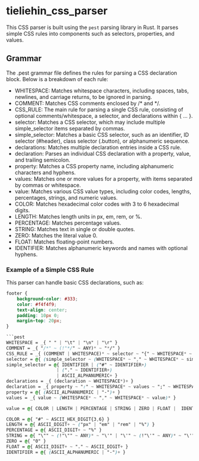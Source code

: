 # tieliehin_css_parser

This CSS parser is built using the `pest` parsing library in Rust. It parses simple CSS rules into components such as selectors, properties, and values.

## Grammar

The .pest grammar file defines the rules for parsing a CSS declaration block. Below is a breakdown of each rule:

- WHITESPACE: Matches whitespace characters, including spaces, tabs, newlines, and carriage returns, to be ignored in parsing.
- COMMENT: Matches CSS comments enclosed by /* and */.
- CSS_RULE: The main rule for parsing a single CSS rule, consisting of optional comments/whitespace, a selector, and declarations within { ... }.
- selector: Matches a CSS selector, which may include multiple simple_selector items separated by commas.
- simple_selector: Matches a basic CSS selector, such as an identifier, ID selector (#header), class selector (.button), or alphanumeric sequence.
- declarations: Matches multiple declaration entries inside a CSS rule.
- declaration: Parses an individual CSS declaration with a property, value, and trailing semicolon.
- property: Matches a CSS property name, including alphanumeric characters and hyphens.
- values: Matches one or more values for a property, with items separated by commas or whitespace.
- value: Matches various CSS value types, including color codes, lengths, percentages, strings, and numeric values.
- COLOR: Matches hexadecimal color codes with 3 to 6 hexadecimal digits.
- LENGTH: Matches length units in px, em, rem, or %.
- PERCENTAGE: Matches percentage values.
- STRING: Matches text in single or double quotes.
- ZERO: Matches the literal value 0.
- FLOAT: Matches floating-point numbers.
- IDENTIFIER: Matches alphanumeric keywords and names with optional hyphens.

### Example of a Simple CSS Rule

This parser can handle basic CSS declarations, such as:

```css
footer {
    background-color: #333;
    color: #f4f4f9;
    text-align: center;
    padding: 10px 0;
    margin-top: 20px;
}

```pest
WHITESPACE = _{ " " | "\t" | "\n" | "\r" }
COMMENT = _{ "/*" ~ (!"*/" ~ ANY)* ~ "*/" }
CSS_RULE = _{ (COMMENT | WHITESPACE)* ~ selector ~ "{" ~ WHITESPACE* ~ declarations ~ WHITESPACE* ~ "}" }
selector = @{ (simple_selector ~ (WHITESPACE* ~ "," ~ WHITESPACE* ~ simple_selector)*) }
simple_selector = @{ IDENTIFIER | ("#" ~ IDENTIFIER+)
                   | ("." ~ IDENTIFIER+)
                   | ASCII_ALPHANUMERIC+ }
declarations = _{ (declaration ~ WHITESPACE*)+ }
declaration = _{ property ~ ":" ~ WHITESPACE* ~ values ~ ";" ~ WHITESPACE* }
property = @{ (ASCII_ALPHANUMERIC | "-")+ }  
values = _{ value ~ (WHITESPACE* ~ "," ~ WHITESPACE* ~ value)* }

value = @{ COLOR | LENGTH | PERCENTAGE | STRING | ZERO | FLOAT |  IDENTIFIER | ASCII_ALPHANUMERIC+}

COLOR = @{ "#" ~ ASCII_HEX_DIGIT{3,6} }
LENGTH = @{ ASCII_DIGIT+ ~ ("px" | "em" | "rem" | "%") }
PERCENTAGE = @{ ASCII_DIGIT+ ~ "%" }
STRING = @{ "\"" ~ (!"\"" ~ ANY)* ~ "\'" | "\'" ~ (!"\'" ~ ANY)* ~ "\'" }
ZERO = @{ "0" }
FLOAT = @{ ASCII_DIGIT+ ~ "." ~ ASCII_DIGIT+ } 
IDENTIFIER = @{ (ASCII_ALPHANUMERIC | "-")+ }
